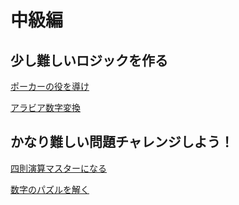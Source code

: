 # 中級編

## 少し難しいロジックを作る

[ポーカーの役を導け](./logics/04-15.md)

[アラビア数字変換](./logics/04-16.md)

## かなり難しい問題チャレンジしよう！

[四則演算マスターになる](./logics/04-18.md)

[数字のパズルを解く](./logics/04-20.md)